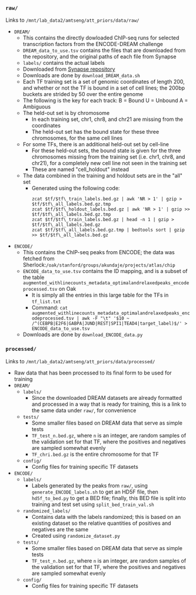 ### `raw/`
Links to `/mnt/lab_data2/amtseng/att_priors/data/raw/`
- `DREAM/`
	- This contains the directly dowloaded ChIP-seq runs for selected transcription factors from the ENCODE-DREAM challenge
	- `DREAM_data_to_use.tsv` contains the files that are downloaded from the repository, and the original paths of each file from Synapse
	- `labels/` contains the actual labels
	- Downloaded from [Synapse repository](https://www.synapse.org/#!Synapse:syn6112317)
	- Downloads are done by `download_DREAM_data.sh`
	- Each TF training set is a set of genomic coordinates of length 200, and whether or not the TF is bound in a set of cell lines; the 200bp buckets are strided by 50 over the entire genome
	- The following is the key for each track:
		B = Bound
		U = Unbound
		A = Ambiguous
	- The held-out set is by chromosome
		- In each training set, chr1, chr8, and chr21 are missing from the coordinates
		- The held-out set has the bound state for these three chromosomes, for the same cell lines
	- For some TFs, there is an additional held-out set by cell-line
		- For these held-out sets, the bound state is given for the three chromosomes missing from the training set (i.e. chr1, chr8, and chr21), for a completely new cell line not seen in the training set
		- These are named "cell_holdout" instead
	- The data combined in the training and holdout sets are in the "all" set
		- Generated using the following code:
			```
			zcat $tf/$tf\_train_labels.bed.gz | awk 'NR > 1' | gzip > $tf/$tf\_all_labels.bed.gz.tmp
			zcat $tf/$tf\_holdout_labels.bed.gz | awk 'NR > 1' | gzip >> $tf/$tf\_all_labels.bed.gz.tmp
			zcat $tf/$tf\_train_labels.bed.gz | head -n 1 | gzip > $tf/$tf\_all_labels.bed.gz
			zcat $tf/$tf\_all_labels.bed.gz.tmp | bedtools sort | gzip >> $tf/$tf\_all_labels.bed.gz
			```
- `ENCODE/`
	- This contains the ChIP-seq peaks from ENCODE; the data was fetched from Sherlock:`/oak/stanford/groups/akundaje/projects/atlas/chip`
	- `ENCODE_data_to_use.tsv` contains the ID mapping, and is a subset of the table `augmented_withlinecounts_metadata_optimalandrelaxedpeaks_encodeprocessed.tsv` on Oak
		- It is simply all the entries in this large table for the TFs in `tf_list.txt`
		- Command: `cat augmented_withlinecounts_metadata_optimalandrelaxedpeaks_encodeprocessed.tsv | awk -F "\t" '$10 ~ /^(CEBPB|E2F6|GABPA|JUND|REST|SPI1|TEAD4|target_label)$/' > ENCODE_data_to_use.tsv`
	- Downloads are done by `download_ENCODE_data.py`

### `processed/`
Links to `/mnt/lab_data2/amtseng/att_priors/data/processed/`
- Raw data that has been processed to its final form to be used for training
- `DREAM/`
	- `labels/`
		- Since the downloaded DREAM datasets are already formatted and processed in a way that is ready for training, this is a link to the same data under `raw/`, for convenience
	- `tests/`
		- Some smaller files based on DREAM data that serve as simple tests
		- `TF_test_n.bed.gz`, where `n` is an integer, are random samples of the validation set for that TF, where the positives and negatives are sampled somewhat evenly
		- `TF_chri.bed.gz` is the entire chromosome for that TF
	- `config/`
		- Config files for training specific TF datasets
- `ENCODE/`
	- `labels/`
		- Labels generated by the peaks from `raw/`, using `generate_ENCODE_labels.sh` to get an HD5F file, then `hd5f_to_bed.py` to get a BED file; finally, this BED file is split into training and test set using `split_bed_train_val.sh`
	- `randomized_labels/`
		- Contains data with the labels randomized; this is based on an existing dataset so the relative quantities of positives and negatives are the same
		- Created using `randomize_dataset.py`
	- `tests/`
		- Some smaller files based on DREAM data that serve as simple tests
		- `TF_test_n.bed.gz`, where `n` is an integer, are random samples of the validation set for that TF, where the positives and negatives are sampled somewhat evenly
	- `config/`
		- Config files for training specific TF datasets
